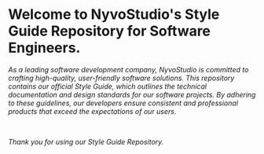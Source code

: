 # **Welcome to NyvoStudio's Style Guide Repository for Software Engineers.**

*As a leading software development company, NyvoStudio is committed to crafting high-quality, user-friendly software solutions. This repository contains our official Style Guide, which outlines the technical documentation and design standards for our software projects. By adhering to these guidelines, our developers ensure consistent and professional products that exceed the expectations of our users.*

<br>

*Thank you for using our Style Guide Repository.*
